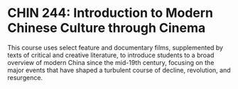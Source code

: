 # CHIN 244: Introduction to Modern Chinese Culture through Cinema

This course uses select feature and documentary films, supplemented by texts of critical and creative literature, to introduce students to a broad overview of modern China since the mid-19th century, focusing on the major events that have shaped a turbulent course of decline, revolution, and resurgence.